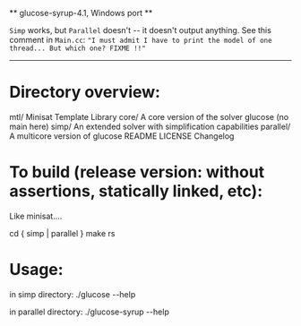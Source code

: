 ** glucose-syrup-4.1, Windows port **



`Simp` works, but `Parallel` doesn't -- it doesn't output anything.
See this comment in `Main.cc`: `"I must admit I have to print the model of one thread... But which one? FIXME !!"`

--------

Directory overview:
==================

mtl/            Minisat Template Library
core/           A core version of the solver glucose (no main here)
simp/           An extended solver with simplification capabilities
parallel/       A multicore version of glucose
README
LICENSE
Changelog

To build (release version: without assertions, statically linked, etc):
======================================================================
Like minisat....

cd { simp | parallel }
make rs

Usage:
======

in simp directory:      ./glucose --help

in parallel directory:  ./glucose-syrup --help
